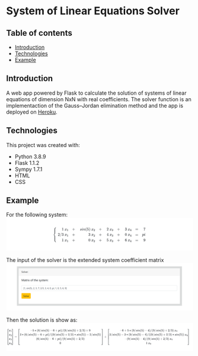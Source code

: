 # System of Linear Equations Solver

## Table of contents
* [Introduction](#introduction)
* [Technologies](#technologies)
* [Example](#example)


## Introduction

A web app powered by Flask to calculate the solution of systems of linear equations of dimension NxN with real coefficients. The solver function is an implementaction of the Gauss–Jordan elimination method and the app is deployed on [Heroku](https://www.quora.com).


## Technologies
This project was created with:
* Python 3.8.9
* Flask 1.1.2
* Sympy 1.7.1
* HTML
* CSS

## Example
For the following system:
![System](./static/images/screenshot1.png)

The input of the solver is the extended system coefficient matrix
![Solution](./static/images/screenshot3.png)

Then the solution is show as:
![Solution](./static/images/screenshot2.png)
